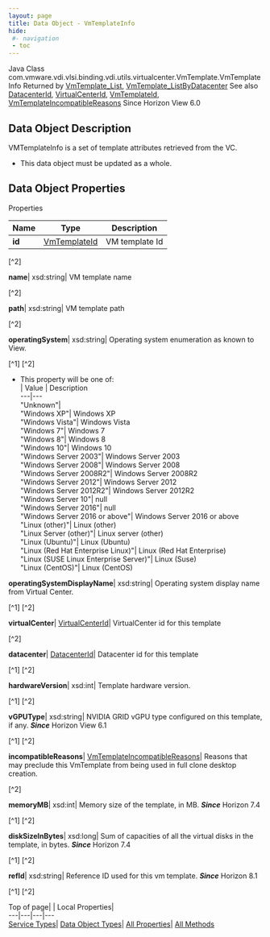 ```yaml
---
layout: page
title: Data Object - VmTemplateInfo
hide:
 #- navigation
 - toc
---
```






Java Class
    com.vmware.vdi.vlsi.binding.vdi.utils.virtualcenter.VmTemplate.VmTemplateInfo
Returned by
     [VmTemplate_List](vdi.utils.virtualcenter.VmTemplate.md#list), [VmTemplate_ListByDatacenter](vdi.utils.virtualcenter.VmTemplate.md#listByDatacenter)
See also
     [DatacenterId](vdi.entity.DatacenterId.md), [VirtualCenterId](vdi.entity.VirtualCenterId.md), [VmTemplateId](vdi.entity.VmTemplateId.md), [VmTemplateIncompatibleReasons](vdi.utils.virtualcenter.VmTemplate.VmTemplateIncompatibleReasons.md)
Since 
    Horizon View 6.0

## Data Object Description 

VMTemplateInfo is a set of template attributes retrieved from the VC. 

  * This data object must be updated as a whole.



## Data Object Properties

Properties

Name |  Type |  Description   
---|---|---  
**id**| [VmTemplateId](vdi.entity.VmTemplateId.md)|  VM template Id   


[^2]

  
**name**|  xsd:string|  VM template name   


[^2]

  
**path**|  xsd:string|  VM template path   


[^2]

  
**operatingSystem**|  xsd:string|  Operating system enumeration as known to View.   


[^1]
[^2]
  * This property will be one of:  
|  Value |  Description   
---|---  
"Unknown"|   
"Windows XP"| Windows XP  
"Windows Vista"| Windows Vista  
"Windows 7"| Windows 7  
"Windows 8"| Windows 8  
"Windows 10"| Windows 10  
"Windows Server 2003"| Windows Server 2003  
"Windows Server 2008"| Windows Server 2008  
"Windows Server 2008R2"| Windows Server 2008R2  
"Windows Server 2012"| Windows Server 2012  
"Windows Server 2012R2"| Windows Server 2012R2  
"Windows Server 10"| null  
"Windows Server 2016"| null  
"Windows Server 2016 or above"| Windows Server 2016 or above  
"Linux (other)"| Linux (other)  
"Linux Server (other)"| Linux server (other)  
"Linux (Ubuntu)"| Linux (Ubuntu)  
"Linux (Red Hat Enterprise Linux)"| Linux (Red Hat Enterprise)  
"Linux (SUSE Linux Enterprise Server)"| Linux (Suse)  
"Linux (CentOS)"| Linux (CentOS)  

  
**operatingSystemDisplayName**|  xsd:string|  Operating system display name from Virtual Center.   


[^1]
[^2]

  
**virtualCenter**| [VirtualCenterId](vdi.entity.VirtualCenterId.md)|  VirtualCenter id for this template   


[^2]

  
**datacenter**| [DatacenterId](vdi.entity.DatacenterId.md)|  Datacenter id for this template   


[^1]
[^2]

  
**hardwareVersion**|  xsd:int|  Template hardware version.   


[^1]
[^2]

  
**vGPUType**|  xsd:string|  NVIDIA GRID vGPU type configured on this template, if any.  **_Since_** Horizon View 6.1  


[^1]
[^2]

  
**incompatibleReasons**| [VmTemplateIncompatibleReasons](vdi.utils.virtualcenter.VmTemplate.VmTemplateIncompatibleReasons.md)|  Reasons that may preclude this VmTemplate from being used in full clone desktop creation.   


[^2]

  
**memoryMB**|  xsd:int|  Memory size of the template, in MB.  **_Since_** Horizon 7.4  


[^1]
[^2]

  
**diskSizeInBytes**|  xsd:long|  Sum of capacities of all the virtual disks in the template, in bytes.  **_Since_** Horizon 7.4  


[^1]
[^2]

  
**refId**|  xsd:string|  Reference ID used for this vm template.  **_Since_** Horizon 8.1  


[^1]
[^2]

  
  
  
Top of page| | Local Properties|   
---|---|---|---  
[Service Types](index-mo_types.md)| [Data Object Types](index-do_types.md)| [All Properties](index-properties.md)| [All Methods](index-methods.md)  
  
  

